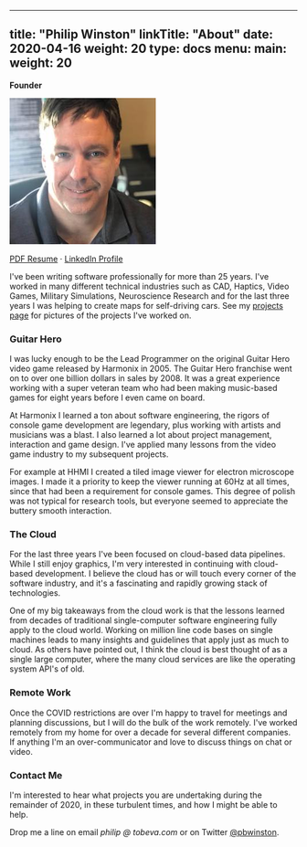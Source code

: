 
---
title: "Philip Winston"
linkTitle: "About"
date: 2020-04-16
weight: 20
type: docs
menu:
  main:
    weight: 20
---

**Founder**

![Headshot](headshot.jpg)


[PDF Resume](/philip_winston_resume.pdf) &middot; [LinkedIn Profile](http://linkedin.com/in/pwinston)

I've been writing software professionally for more than 25 years. I've worked in
many different technical industries such as CAD, Haptics, Video Games, Military
Simulations, Neuroscience Research and for the last three years I was helping to
create maps for self-driving cars. See my [projects page](/about/projects) for
pictures of the projects I've worked on.

### Guitar Hero 
I was lucky enough to be the Lead Programmer on the original Guitar Hero video
game released by Harmonix in 2005. The Guitar Hero franchise went on to over one
billion dollars in sales by 2008. It was a great experience working with a super
veteran team who had been making music-based games for eight years before I even
came on board.

At Harmonix I learned a ton about software engineering, the rigors of console
game development are legendary, plus working with artists and musicians was a
blast. I also learned a lot about project management, interaction and game
design. I've applied many lessons from the video game industry to my subsequent
projects.

For example at HHMI I created a tiled image viewer for electron microscope
images. I made it a priority to keep the viewer running at 60Hz at all times,
since that had been a requirement for console games. This degree of polish was
not typical for research tools, but everyone seemed to appreciate the buttery
smooth interaction.

### The Cloud

For the last three years I've been focused on cloud-based data pipelines. While
I still enjoy graphics, I'm very interested in continuing with cloud-based
development. I believe the cloud has or will touch every corner of the software
industry, and it's a fascinating and rapidly growing stack of technologies.

One of my big takeaways from the cloud work is that the lessons learned from
decades of traditional single-computer software engineering fully apply to the
cloud world. Working on million line code bases on single machines leads to many
insights and guidelines that apply just as much to cloud. As others have pointed
out, I think the cloud is best thought of as a single large computer, where the
many cloud services are like the operating system API's of old.

### Remote Work

Once the COVID restrictions are over I'm happy to travel for meetings and
planning discussions, but I will do the bulk of the work remotely. I've worked
remotely from my home for over a decade for several different companies. If anything
I'm an over-communicator and love to discuss things on chat or video. 

### Contact Me

I'm interested to hear what projects you are undertaking during the remainder of
2020, in these turbulent times, and how I might be able to help.

Drop me a line on email *philip @ tobeva.com* or on Twitter
[@pbwinston](https://twitter.com/pbwinston).
